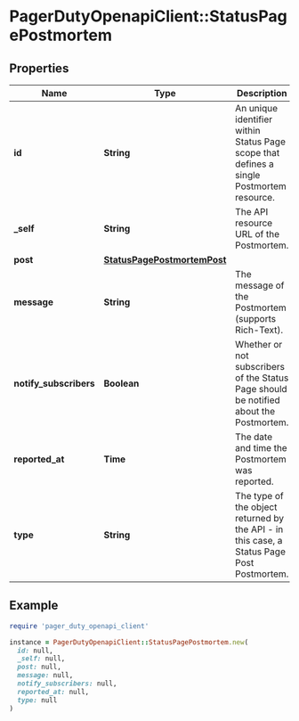 # PagerDutyOpenapiClient::StatusPagePostmortem

## Properties

| Name | Type | Description | Notes |
| ---- | ---- | ----------- | ----- |
| **id** | **String** | An unique identifier within Status Page scope that defines a single Postmortem resource. | [optional][readonly] |
| **_self** | **String** | The API resource URL of the Postmortem. | [optional][readonly] |
| **post** | [**StatusPagePostmortemPost**](StatusPagePostmortemPost.md) |  | [optional] |
| **message** | **String** | The message of the Postmortem (supports Rich-Text). | [optional] |
| **notify_subscribers** | **Boolean** | Whether or not subscribers of the Status Page should be notified about the Postmortem. | [optional] |
| **reported_at** | **Time** | The date and time the Postmortem was reported. | [optional] |
| **type** | **String** | The type of the object returned by the API - in this case, a Status Page Post Postmortem. | [optional] |

## Example

```ruby
require 'pager_duty_openapi_client'

instance = PagerDutyOpenapiClient::StatusPagePostmortem.new(
  id: null,
  _self: null,
  post: null,
  message: null,
  notify_subscribers: null,
  reported_at: null,
  type: null
)
```

